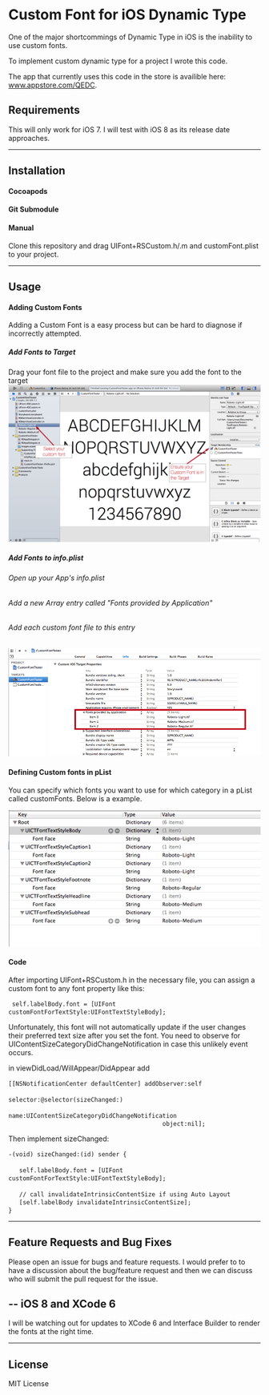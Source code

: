 Custom Font for iOS Dynamic Type 
=====================

One of the major shortcommings of Dynamic Type in iOS is the inability to use custom fonts. 

To implement custom dynamic type for a project I wrote this code. 

The app that currently uses this code in the store is availible here: www.appstore.com/QEDC.


Requirements
----------
This will only work for iOS 7. I will test with iOS 8 as its release date approaches.

----------
Installation
----------
#### Cocoapods
#### Git Submodule
#### Manual
 Clone this repository and drag UIFont+RSCustom.h/.m and customFont.plist to your project.

---------
Usage
---------

#### Adding Custom Fonts
Adding a Custom Font is a easy process but can be hard to diagnose if incorrectly attempted.
##### Add Fonts to Target

Drag your font file to the project and make sure you add the font to the target
![Check Target Membership](/images/target_membership.png)

##### Add Fonts to info.plist
###### Open up your App's info.plist
###### Add a new Array entry called "Fonts provided by Application"
###### Add each custom font file to this entry
![Alt text](/images/Info_plist.png)


#### Defining Custom fonts in pList

You can specify which fonts you want to use for which category in a pList called customFonts. Below is a example.

![Alt text](/images/plist.png)

#### Code

After importing UIFont+RSCustom.h in the necessary file, you can assign a custom font to any font property like this:

     self.labelBody.font = [UIFont customFontForTextStyle:UIFontTextStyleBody];

Unfortunately, this font will not automatically update if the user changes their preferred text size after you set the font. You need to observe for UIContentSizeCategoryDidChangeNotification in case this unlikely event occurs.

in viewDidLoad/WillAppear/DidAppear add

    [[NSNotificationCenter defaultCenter] addObserver:self
                                             selector:@selector(sizeChanged:)
                                                 name:UIContentSizeCategoryDidChangeNotification
                                               object:nil];
Then implement sizeChanged:

    -(void) sizeChanged:(id) sender {

       self.labelBody.font = [UIFont customFontForTextStyle:UIFontTextStyleBody];
    
       // call invalidateIntrinsicContentSize if using Auto Layout
       [self.labelBody invalidateIntrinsicContentSize];
    }

---------
Feature Requests and Bug Fixes
---------
Please open an issue for bugs and feature requests. I would prefer to to have a discussion about the bug/feature request and then we can discuss who will submit the pull request for the issue.

--
iOS 8 and XCode 6
--
I will be watching out for updates to XCode 6 and Interface Builder to render the fonts at the right time.

---------
License
---------
MIT License

